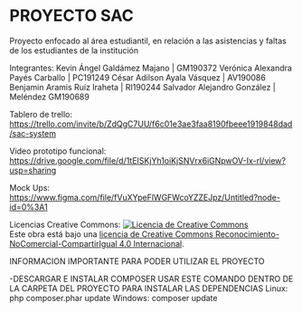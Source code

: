 # PROYECTO SAC
Proyecto enfocado al área estudiantil, en relación a las asistencias y faltas de los estudiantes de la institución  

Integrantes:
Kevin Ángel Galdámez Majano | GM190372
Verónica Alexandra Payés Carballo | PC191249
César Adilson Ayala Vásquez | AV190086
Benjamin Aramis Ruíz Iraheta | RI190244
Salvador Alejandro González | Meléndez GM190689

Tablero de trello:
https://trello.com/invite/b/ZdQgC7UU/f6c01e3ae3faa8190fbeee1919848dad/sac-system

Video prototipo funcional:
https://drive.google.com/file/d/1tEISKjYh1oiKjSNVrx6iGNpwOV-Ix-rl/view?usp=sharing

Mock Ups:
https://www.figma.com/file/fVuXYpeFlWGFWcoYZZEJpz/Untitled?node-id=0%3A1

Licencias Creative Commons:
<a rel="license" href="http://creativecommons.org/licenses/by-nc-sa/4.0/"><img alt="Licencia de Creative Commons" style="border-width:0" src="https://i.creativecommons.org/l/by-nc-sa/4.0/88x31.png" /></a><br />Este obra está bajo una <a rel="license" href="http://creativecommons.org/licenses/by-nc-sa/4.0/">licencia de Creative Commons Reconocimiento-NoComercial-CompartirIgual 4.0 Internacional</a>.


INFORMACION IMPORTANTE PARA PODER UTILIZAR EL PROYECTO 

-DESCARGAR E INSTALAR COMPOSER
USAR ESTE COMANDO DENTRO DE LA CARPETA DEL PROYECTO PARA INSTALAR LAS DEPENDENCIAS
Linux:
php composer.phar update
Windows:
composer update

